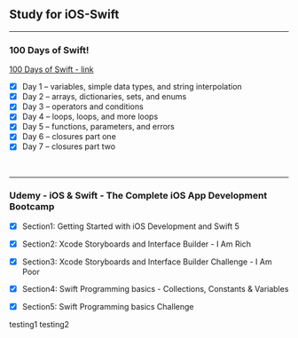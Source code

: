 ## Study for iOS-Swift


<hr>

### 100 Days of Swift!
[100 Days of Swift - link](https://www.hackingwithswift.com/100)

- [x] Day 1 – variables, simple data types, and string interpolation
- [x] Day 2 – arrays, dictionaries, sets, and enums
- [x] Day 3 – operators and conditions 
- [x] Day 4 – loops, loops, and more loops
- [x] Day 5 – functions, parameters, and errors
- [x] Day 6 – closures part one
- [x] Day 7 – closures part two

<br>
<hr>

### Udemy - iOS & Swift - The Complete iOS App Development Bootcamp

- [x] Section1: Getting Started with iOS Development and Swift 5
- [x] Section2: Xcode Storyboards and Interface Builder - I Am Rich
- [x] Section3: Xcode Storyboards and Interface Builder Challenge - I Am Poor
- [x] Section4: Swift Programming basics - Collections, Constants & Variables
- [x] Section5: Swift Programming basics Challenge



testing1
testing2
